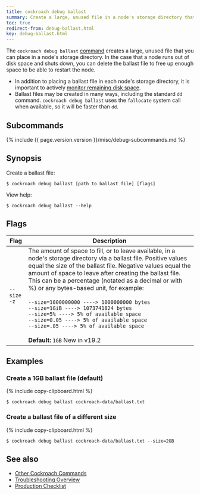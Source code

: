 ```yaml
---
title: cockroach debug ballast
summary: Create a large, unused file in a node's storage directory that you can delete if the node runs out of disk space.
toc: true
redirect-from: debug-ballast.html
key: debug-ballast.html
---
```


The `cockroach debug ballast` [command](cockroach-commands.html) creates a large, unused file that you can place in a node's storage directory. In the case that a node runs out of disk space and shuts down, you can delete the ballast file to free up enough space to be able to restart the node.

- In addition to placing a ballast file in each node's storage directory, it is important to actively [monitor remaining disk space](monitoring-and-alerting.html#events-to-alert-on).
- Ballast files may be created in many ways, including the standard `dd` command. `cockroach debug ballast` uses the `fallocate` system call when available, so it will be faster than `dd`.

## Subcommands

{% include {{ page.version.version }}/misc/debug-subcommands.md %}

## Synopsis

Create a ballast file:

~~~ shell
$ cockroach debug ballast [path to ballast file] [flags]
~~~

View help:

~~~ shell
$ cockroach debug ballast --help
~~~

## Flags

Flag | Description
-----|-----------
`--size`<br>`-z` | The amount of space to fill, or to leave available, in a node's storage directory via a ballast file. Positive values equal the size of the ballast file. Negative values equal the amount of space to leave after creating the ballast file. This can be a percentage (notated as a decimal or with %) or any bytes-based unit, for example:<br><br>`--size=1000000000 ----> 1000000000 bytes`<br>`--size=1GiB ----> 1073741824 bytes`<br>`--size=5% ----> 5% of available space`<br>`--size=0.05 ----> 5% of available space`<br>`--size=.05 ----> 5% of available space`<br><br>**Default:** `1GB` <span class="version-tag">New in v19.2</span>

## Examples

### Create a 1GB ballast file (default)

{% include copy-clipboard.html %}
~~~ shell
$ cockroach debug ballast cockroach-data/ballast.txt
~~~

### Create a ballast file of a different size

{% include copy-clipboard.html %}
~~~ shell
$ cockroach debug ballast cockroach-data/ballast.txt --size=2GB
~~~

## See also

- [Other Cockroach Commands](cockroach-commands.html)
- [Troubleshooting Overview](troubleshooting-overview.html)
- [Production Checklist](recommended-production-settings.html)
